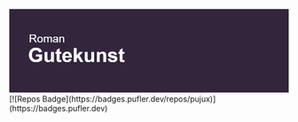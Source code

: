 <img src="header.png">
<div style= "align-position center">
  [![Repos Badge](https://badges.pufler.dev/repos/pujux)](https://badges.pufler.dev)


</div>
